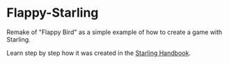 # Flappy-Starling
Remake of "Flappy Bird" as a simple example of how to create a game with Starling.

Learn step by step how it was created in the [Starling Handbook](https://gamua.com/starling/handbook/).
